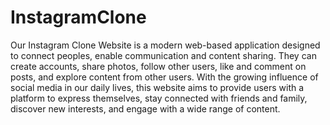 # InstagramClone

Our Instagram Clone Website is a modern web-based application designed to
connect peoples, enable communication and content sharing. They can create
accounts, share photos, follow other users, like and comment on posts, and
explore content from other users. With the growing influence of social media in
our daily lives, this website aims to provide users with a platform to express
themselves, stay connected with friends and family, discover new interests, and
engage with a wide range of content.
